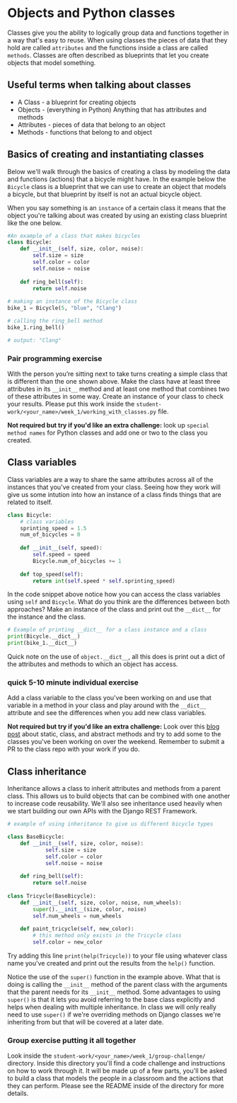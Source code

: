 # Objects and Python classes

Classes give you the ability to logically group data and functions together in a way that's easy to reuse. When using classes the pieces of data that they hold are called `attributes` and the functions inside a class are called `methods`. Classes are often described as blueprints that let you create objects that model something. 

## Useful terms when talking about classes
* A Class - a blueprint for creating objects
* Objects - (everything in Python) Anything that has attributes and methods
* Attributes - pieces of data that belong to an object
* Methods - functions that belong to and object

## Basics of creating and instantiating classes
Below we'll walk through the basics of creating a class by modeling the data and functions (actions) that a bicycle might have. In the example below the `Bicycle` class is a blueprint that we can use to create an object that models a bicycle, but that blueprint by itself is not an actual bicycle object.  

When you say something is an `instance` of a certain class it means that the object you're talking about was created by using an existing class blueprint like the one below.

```Python
#An example of a class that makes bicycles
class Bicycle:
    def __init__(self, size, color, noise):
        self.size = size
        self.color = color
        self.noise = noise
        
    def ring_bell(self):
        return self.noise
        
# making an instance of the Bicycle class
bike_1 = Bicycle(5, "blue", "Clang")

# calling the ring_bell method
bike_1.ring_bell() 

# output: "Clang"
```

### Pair programming exercise
With the person you’re sitting next to take turns creating a simple class that is different than the one shown above. Make the class have at least three attributes in its `__init__` method and at least one method that combines two of these attributes in some way. Create an instance of your class to check your results. Please put this work inside the `student-work/<your_name>/week_1/working_with_classes.py` file. 

__Not required but try if you'd like an extra challenge:__ look up `special method names` for Python classes and add one or two to the class you created.  

## Class variables 
Class variables are a way to share the same attributes across all of the instances that you've created from your class. Seeing how they work will give us some intution into how an instance of a class finds things that are related to itself. 

```Python 
class Bicycle:
    # class variables
    sprinting_speed = 1.5
    num_of_bicycles = 0
    
    def __init__(self, speed):
        self.speed = speed
        Bicycle.num_of_bicycles += 1
        
    def top_speed(self):
        return int(self.speed * self.sprinting_speed)
```

In the code snippet above notice how you can access the class variables using `self` and `Bicycle`. What do you think are the differences between both approaches? Make an instance of the class and print out the `__dict__` for the instance and the class. 

```Python
# Example of printing __dict__ for a class instance and a class
print(Bicycle.__dict__)
print(bike_1.__dict__)
```
Quick note on the use of `object.__dict__`, all this does is print out a dict of the attributes and methods to which an object has access.  

### quick 5-10 minute individual exercise
Add a class variable to the class you've been working on and use that variable in a method in your class and play around with the `__dict__` attribute and see the differences when you add new class variables. 

__Not required but try if you'd like an extra challenge:__ Look over this [blog post](https://julien.danjou.info/blog/2013/guide-python-static-class-abstract-methods) about static, class, and abstract methods and try to add some to the classes you've been working on over the weekend. Remember to submit a PR to the class repo with your work if you do.

## Class inheritance
Inheritance allows a class to inherit attributes and methods from a parent class. This allows us to build objects that can be combined with one another to increase code reusability. We'll also see inheritance used heavily when we start building our own APIs with the Django REST Framework. 

```Python 
# example of using inheritance to give us different bicycle types

class BaseBicycle:
    def __init__(self, size, color, noise):
            self.size = size
            self.color = color
            self.noise = noise
            
    def ring_bell(self):
        return self.noise
        
class Tricycle(BaseBicycle):
    def __init__(self, size, color, noise, num_wheels):
        super().__init__(size, color, noise)
        self.num_wheels = num_wheels
        
    def paint_tricycle(self, new_color):
        # this method only exists in the Tricycle class
        self.color = new_color  
```
Try adding this line `print(help(Tricycle))` to your file using whatever class name you've created and print out the results from the `help()` function. 

Notice the use of the `super()` function in the example above. What that is doing is calling the `__init__` method of the parent class with the arguments that the parent needs for its `__init__` method. Some advantages to using `super()` is that it lets you avoid referring to the base class explicitly and helps when dealing with multiple inheritance. In class we will only really need to use `super()` if we're overriding methods on Django classes we're inheriting from but that will be covered at a later date.

### Group exercise putting it all together
Look inside the `student-work/<your_name>/week_1/group-challenge/` directory. Inside this directory you'll find a code challenge and instructions on how to work through it. It will be made up of a few parts, you'll be asked to build a class that models the people in a classroom and the actions that they can perform. Please see the README inside of the directory for more details.